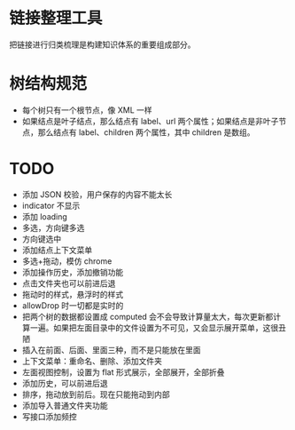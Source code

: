 # 链接整理工具
把链接进行归类梳理是构建知识体系的重要组成部分。

# 树结构规范
- 每个树只有一个根节点，像 XML 一样
- 如果结点是叶子结点，那么结点有 label、url 两个属性；如果结点是非叶子节点，那么结点有 label、children 两个属性，其中 children 是数组。

# TODO
- 添加 JSON 校验，用户保存的内容不能太长
- indicator 不显示
- 添加 loading
- 多选，方向键多选
- 方向键选中
- 添加结点上下文菜单
- 多选+拖动，模仿 chrome
- 添加操作历史，添加撤销功能
- 点击文件夹也可以前进后退
- 拖动时的样式，悬浮时的样式
- allowDrop 时一切都是实时的
- 把两个树的数据都设置成 computed 会不会导致计算量太大，每次更新都计算一遍。如果把左面目录中的文件设置为不可见，又会显示展开菜单，这很丑陋
- 插入在前面、后面、里面三种，而不是只能放在里面
- 上下文菜单：重命名、删除、添加文件夹
- 左面视图控制，设置为 flat 形式展示，全部展开，全部折叠
- 添加历史，可以前进后退
- 排序，拖动放到前后。现在只能拖动到内部
- 添加导入普通文件夹功能
- 写接口添加频控
